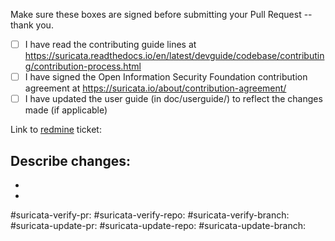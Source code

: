 Make sure these boxes are signed before submitting your Pull Request -- thank you.

- [ ] I have read the contributing guide lines at https://suricata.readthedocs.io/en/latest/devguide/codebase/contributing/contribution-process.html
- [ ] I have signed the Open Information Security Foundation contribution agreement at https://suricata.io/about/contribution-agreement/
- [ ] I have updated the user guide (in doc/userguide/) to reflect the changes made (if applicable)

Link to [redmine](https://redmine.openinfosecfoundation.org/projects/suricata/issues) ticket:

Describe changes:
-
-
-

#suricata-verify-pr:
#suricata-verify-repo:
#suricata-verify-branch:
#suricata-update-pr:
#suricata-update-repo:
#suricata-update-branch:
